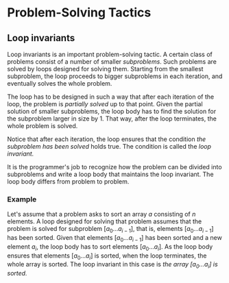 # Problem-Solving Tactics

## Loop invariants

Loop invariants is an important problem-solving tactic. A certain class of problems consist of a number of smaller _subproblems_. Such problems are solved by loops designed for solving them. Starting from the smallest subproblem, the loop proceeds to bigger subproblems in each iteration, and eventually solves the whole problem.

The loop has to be designed in such a way that after each iteration of the loop, the problem is _partially solved_ up to that point. Given the partial solution of smaller subproblems, the loop body has to find the solution for the subproblem larger in size by 1. That way, after the loop terminates, the whole problem is solved.

Notice that after each iteration, the loop ensures that the condition _the subproblem has been solved_ holds true. The condition is called the _loop invariant._

It is the programmer's job to recognize how the problem can be divided into subproblems and write a loop body that maintains the loop invariant. The loop body differs from problem to problem.

### Example

Let's assume that a problem asks to sort an array $a$ consisting of $n$ elements. A loop designed for solving that problem assumes that the problem is solved for subproblem $[a_0 ... a_{i - 1}]$, that is, elements $[a_0 ... a_{i - 1}]$ has been sorted. Given that elements $[a_0 ... a_{i - 1}]$ has been sorted and a new element $a_i$, the loop body has to sort elements $[a_0 ... a_i]$. As the loop body ensures that elements $[a_0 ... a_i]$ is sorted, when the loop terminates, the whole array is sorted. The loop invariant in this case is _the array $[a_0…a_i]$ is sorted._
